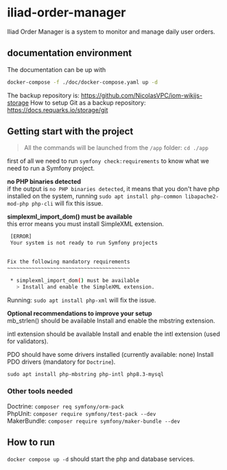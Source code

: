# iliad-order-manager
Iliad Order Manager is a system to monitor and manage daily user orders.

## documentation environment
The documentation can be up with
``` bash
docker-compose -f ./doc/docker-compose.yaml up -d
```
The backup repository is: https://github.com/NicolasVPC/iom-wikijs-storage
How to setup Git as a backup repository: https://docs.requarks.io/storage/git

## Getting start with the project
> All the commands will be launched from the `/app` folder: `cd ./app`

first of all we need to run `symfony check:requirements` to know what we need to run a Symfony project.

**no PHP binaries detected** </br>
if the output is `no PHP binaries detected`, it means that you don't have php installed on the system, running `sudo apt install php-common libapache2-mod-php php-cli` will fix this issue.

**simplexml_import_dom() must be available** </br>
this error means you must install SimpleXML extension.
``` bash                   
 [ERROR]                                          
 Your system is not ready to run Symfony projects 
                                                  

Fix the following mandatory requirements
~~~~~~~~~~~~~~~~~~~~~~~~~~~~~~~~~~~~~~~~

 * simplexml_import_dom() must be available
   > Install and enable the SimpleXML extension.
```

Running: `sudo apt install php-xml` will fix the issue.

**Optional recommendations to improve your setup** </br>
mb_strlen() should be available
Install and enable the mbstring extension.

intl extension should be available
Install and enable the intl extension (used for validators).

PDO should have some drivers installed (currently available: none)
Install PDO drivers (mandatory for `Doctrine`).
 
`sudo apt install php-mbstring php-intl php8.3-mysql`

### Other tools needed
Doctrine: `composer req symfony/orm-pack` </br>
PhpUnit: `composer require symfony/test-pack --dev` </br>
MakerBundle: `composer require symfony/maker-bundle --dev`

## How to run
`docker compose up -d` should start the php and database services.